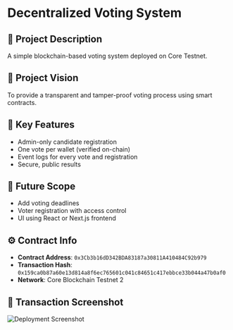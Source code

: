 # Decentralized Voting System

## 📜 Project Description
A simple blockchain-based voting system deployed on Core Testnet.

## 🌟 Project Vision
To provide a transparent and tamper-proof voting process using smart contracts.

## 🔑 Key Features
- Admin-only candidate registration
- One vote per wallet (verified on-chain)
- Event logs for every vote and registration
- Secure, public results

## 🔮 Future Scope
- Add voting deadlines
- Voter registration with access control
- UI using React or Next.js frontend

## ⚙️ Contract Info
- **Contract Address**: `0x3Cb3b16dD342BDA83187a30811A410484C92b979`
- **Transaction Hash**: `0x159ca0b87a60e13d814a8f6ec765601c041c84651c417ebbce33b044a47b0af0`
- **Network**: Core Blockchain Testnet 2

## 📸 Transaction Screenshot
![Deployment Screenshot](your-screenshot-file-name.png)

